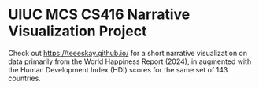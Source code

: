 # UIUC MCS CS416 Narrative Visualization Project

Check out https://teeeskay.github.io/ for a short narrative visualization on data primarily from the World Happiness Report (2024), in augmented with the Human Development Index (HDI) scores for the same set of 143 countries. 
